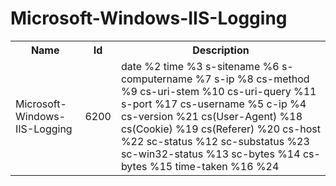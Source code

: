 # Microsoft-Windows-IIS-Logging

<table>
<colgroup><col/><col/><col/></colgroup>
<tr><th>Name</th><th>Id</th><th>Description</th></tr>
<tr><td>Microsoft-Windows-IIS-Logging</td><td>6200</td><td>date %2 time %3 s-sitename %6 s-computername %7 s-ip %8 cs-method %9 cs-uri-stem %10 cs-uri-query %11 s-port %17 cs-username %5 c-ip %4 cs-version %21 cs(User-Agent) %18 cs(Cookie) %19 cs(Referer) %20 cs-host %22 sc-status %12 sc-substatus %23 sc-win32-status %13 sc-bytes %14 cs-bytes %15 time-taken %16 %24</td></tr>
</table>
